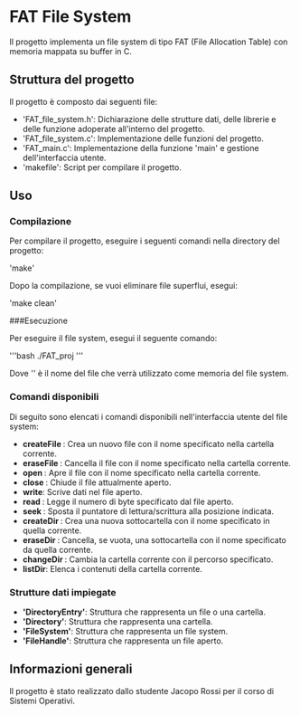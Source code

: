 # FAT File System

Il progetto implementa un file system di tipo FAT (File Allocation Table) con memoria mappata su buffer in C.

## Struttura del progetto

Il progetto è composto dai seguenti file:

- 'FAT_file_system.h': Dichiarazione delle strutture dati, delle librerie e delle funzione adoperate all'interno del progetto.
- 'FAT_file_system.c': Implementazione delle funzioni del progetto.
- 'FAT_main.c': Implementazione della funzione 'main' e gestione dell'interfaccia utente.
- 'makefile': Script per compilare il progetto.

## Uso

### Compilazione

Per compilare il progetto, eseguire i seguenti comandi nella directory del progetto:

'make'

Dopo la compilazione, se vuoi eliminare file superflui, esegui:

'make clean'

###Esecuzione

Per eseguire il file system, esegui il seguente comando:

'''bash
./FAT_proj <fileSystemName>
'''

Dove '<fileSystemName>' è il nome del file che verrà utilizzato come memoria del file system.

### Comandi disponibili

Di seguito sono elencati i comandi disponibili nell'interfaccia utente del file system:

- **createFile <fileName>**: Crea un nuovo file con il nome specificato nella cartella corrente.
- **eraseFile <fileName>**: Cancella il file con il nome specificato nella cartella corrente.
- **open <fileName>**: Apre il file con il nome specificato nella cartella corrente.
- **close <fileName>**: Chiude il file attualmente aperto.
- **write**: Scrive dati nel file aperto.
- **read <numytes>**: Legge il numero di byte specificato dal file aperto.
- **seek <pos>**: Sposta il puntatore di lettura/scrittura alla posizione indicata.
- **createDir <dirName>**: Crea una nuova sottocartella con il nome specificato in quella corrente.
- **eraseDir <dirName>**: Cancella, se vuota, una sottocartella con il nome specificato da quella corrente.
- **changeDir <dirName>**: Cambia la cartella corrente con il percorso specificato.
- **listDir**: Elenca i contenuti della cartella corrente.

### Strutture dati impiegate

- **'DirectoryEntry'**: Struttura che rappresenta un file o una cartella.
- **'Directory'**: Struttura che rappresenta una cartella.
- **'FileSystem'**: Struttura che rappresenta un file system.
- **'FileHandle'**: Struttura che rappresenta un file aperto.

## Informazioni generali

Il progetto è stato realizzato dallo studente Jacopo Rossi per il corso di Sistemi Operativi.